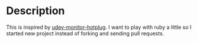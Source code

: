 # Description #

This is inspired by [udev-monitor-hotplug]("https://github.com/gehidore/udev-monitor-hotplug/"). I want to play with ruby a little so I started new project instead of forking and sending pull requests.
